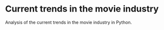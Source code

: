 # Current trends in the movie industry

Analysis of the current trends in the movie industry in Python.

